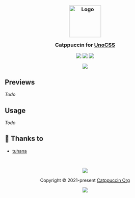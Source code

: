 <h3 align="center">
	<img src="https://raw.githubusercontent.com/catppuccin/catppuccin/main/assets/logos/exports/1544x1544_circle.png" width="100" alt="Logo"/><br/>
	<img src="https://raw.githubusercontent.com/catppuccin/catppuccin/main/assets/misc/transparent.png" height="30" width="0px"/>
	Catppuccin for <a href="https://github.com/unocss/unocss">UnoCSS</a>
	<img src="https://raw.githubusercontent.com/catppuccin/catppuccin/main/assets/misc/transparent.png" height="30" width="0px"/>
</h3>

<p align="center">
	<a href="https://github.com/tuhanayim/unocss-preset-catppuccin-colors/stargazers"><img src="https://img.shields.io/github/stars/tuhanayim/unocss-preset-catppuccin-colors?colorA=363a4f&colorB=b7bdf8&style=for-the-badge"></a>
	<a href="https://github.com/tuhanayim/unocss-preset-catppuccin-colors/issues"><img src="https://img.shields.io/github/issues/tuhanayim/unocss-preset-catppuccin-colors?colorA=363a4f&colorB=f5a97f&style=for-the-badge"></a>
	<a href="https://github.com/tuhanayim/unocss-preset-catppuccin-colors/contributors"><img src="https://img.shields.io/github/contributors/tuhanayim/unocss-preset-catppuccin-colors?colorA=363a4f&colorB=a6da95&style=for-the-badge"></a>
</p>

<p align="center">
	<img src="https://raw.githubusercontent.com/catppuccin/catppuccin/main/assets/previews/preview.webp"/>
</p>

## Previews

_Todo_

## Usage

_Todo_

## 💝 Thanks to

- [tuhana](https://github.com/tuhanayim)

&nbsp;

<p align="center">
	<img src="https://raw.githubusercontent.com/catppuccin/catppuccin/main/assets/footers/gray0_ctp_on_line.svg?sanitize=true" />
</p>

<p align="center">
	Copyright &copy; 2021-present <a href="https://github.com/catppuccin" target="_blank">Catppuccin Org</a>
</p>

<p align="center">
	<a href="https://github.com/catppuccin/catppuccin/blob/main/LICENSE"><img src="https://img.shields.io/static/v1.svg?style=for-the-badge&label=License&message=MIT&logoColor=d9e0ee&colorA=363a4f&colorB=b7bdf8"/></a>
</p>
